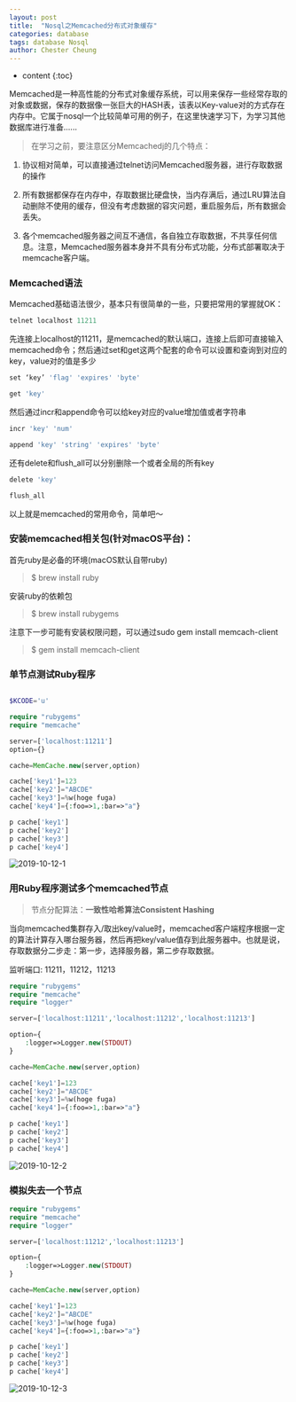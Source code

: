 ```yaml
---
layout: post
title:  "Nosql之Memcached分布式对象缓存"
categories: database
tags: database Nosql
author: Chester Cheung
---
```


* content
{:toc}

Memcached是一种高性能的分布式对象缓存系统，可以用来保存一些经常存取的对象或数据，保存的数据像一张巨大的HASH表，该表以Key-value对的方式存在内存中。它属于nosql一个比较简单可用的例子，在这里快速学习下，为学习其他数据库进行准备......

> 在学习之前，要注意区分Memcachedj的几个特点：

1. 协议相对简单，可以直接通过telnet访问Memcached服务器，进行存取数据的操作

2. 所有数据都保存在内存中，存取数据比硬盘快，当内存满后，通过LRU算法自动删除不使用的缓存，但没有考虑数据的容灾问题，重启服务后，所有数据会丢失。

3. 各个memcached服务器之间互不通信，各自独立存取数据，不共享任何信息。注意，Memcached服务器本身并不具有分布式功能，分布式部署取决于memcache客户端。

### Memcached语法

Memcached基础语法很少，基本只有很简单的一些，只要把常用的掌握就OK：

```php
telnet localhost 11211
```






先连接上localhost的11211，是memcached的默认端口，连接上后即可直接输入memcached命令；然后通过set和get这两个配套的命令可以设置和查询到对应的key，value对的值是多少

```php
set ‘key’ 'flag' 'expires' 'byte'

get 'key'
```

然后通过incr和append命令可以给key对应的value增加值或者字符串

```php
incr 'key' 'num'

append 'key' 'string' 'expires' 'byte'
```

还有delete和flush_all可以分别删除一个或者全局的所有key

```php
delete 'key'

flush_all
```

以上就是memcached的常用命令，简单吧～

### 安装memcached相关包(针对macOS平台)：

首先ruby是必备的环境(macOS默认自带ruby)

> $ brew install ruby

安装ruby的依赖包

> $ brew install rubygems

注意下一步可能有安装权限问题，可以通过sudo gem install memcach-client

> $ gem install memcach-client

### 单节点测试Ruby程序

```php

$KCODE='u'

require "rubygems"
require "memcache"

server=['localhost:11211']
option={}

cache=MemCache.new(server,option)

cache['key1']=123
cache['key2']="ABCDE"
cache['key3']=%w(hoge fuga)
cache['key4']={:foo=>1,:bar=>"a"}

p cache['key1']
p cache['key2']
p cache['key3']
p cache['key4']

```

![2019-10-12-1](https://zhyChesterCheung.github.io/photos/2019-10-12-1)

### 用Ruby程序测试多个memcached节点

> 节点分配算法：**一致性哈希算法Consistent Hashing**

当向memcached集群存入/取出key/value时，memcached客户端程序根据一定的算法计算存入哪台服务器，然后再把key/value值存到此服务器中。也就是说，存取数据分二步走：第一步，选择服务器，第二步存取数据。

监听端口: 11211，11212，11213

```php
require "rubygems"
require "memcache"
require "logger"

server=['localhost:11211','localhost:11212','localhost:11213']

option={
    :logger=>Logger.new(STDOUT)
}

cache=MemCache.new(server,option)

cache['key1']=123
cache['key2']="ABCDE"
cache['key3']=%w(hoge fuga)
cache['key4']={:foo=>1,:bar=>"a"}

p cache['key1']
p cache['key2']
p cache['key3']
p cache['key4']
```

![2019-10-12-2](https://zhyChesterCheung.github.io/photos/2019-10-12-2.png)

### 模拟失去一个节点

```php
require "rubygems"
require "memcache"
require "logger"

server=['localhost:11212','localhost:11213']

option={
    :logger=>Logger.new(STDOUT)
}

cache=MemCache.new(server,option)

cache['key1']=123
cache['key2']="ABCDE"
cache['key3']=%w(hoge fuga)
cache['key4']={:foo=>1,:bar=>"a"}

p cache['key1']
p cache['key2']
p cache['key3']
p cache['key4']
```

![2019-10-12-3](https://zhyChesterCheung.github.io/photos/2019-10-12-3.png)

